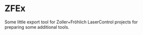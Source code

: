 # ZFEx
Some little export tool for Zoller+Fröhlich LaserControl projects for preparing some additional tools.
